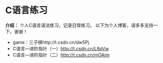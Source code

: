 # C语言练习

 **介绍：** 
个人C语言语法练习，记录日常练习。
以下为个人博客，请多多支持一下，谢谢！


- game：三子棋http://t.csdn.cn/dw5Pj
- C语言—进阶指针（一）http://t.csdn.cn/L8pVw
- C语言—进阶指针（二）http://t.csdn.cn/mOAim


